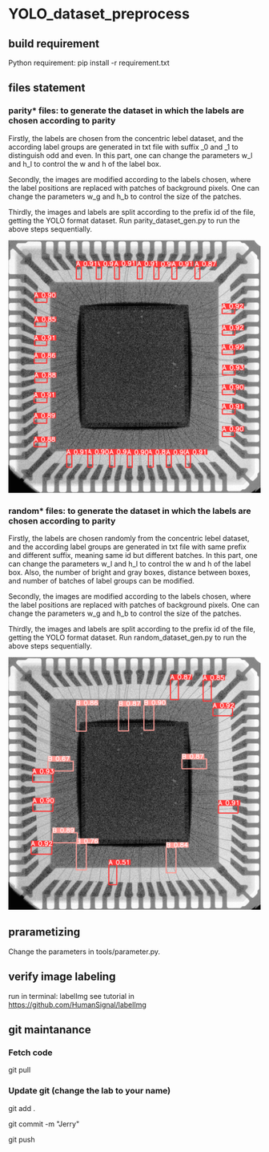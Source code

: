 # YOLO_dataset_preprocess

## build requirement
Python requirement: pip install -r requirement.txt

## files statement
### parity* files: to generate the dataset in which the labels are chosen according to parity
Firstly, the labels are chosen from the concentric lebel dataset, and the according label groups are generated in txt file with suffix _0 and _1 to distinguish odd and even. In this part, one can change the parameters w_l and h_l to control the w and h of the label box.

Secondly, the images are modified according to the labels chosen, where the label positions are replaced with patches of background pixels. One can change the parameters w_g and h_b to control the size of the patches.

Thirdly, the images and labels are split according to the prefix id of the file, getting the YOLO format dataset.
Run parity_dataset_gen.py to run the above steps sequentially.

![Figure 1: Demo for parity chosen labels](parity_demo.png)

### random* files: to generate the dataset in which the labels are chosen according to parity
Firstly, the labels are chosen randomly from the concentric lebel dataset, and the according label groups are generated in txt file with same prefix and different suffix, meaning same id but different batches. In this part, one can change the parameters w_l and h_l to control the w and h of the label box. Also, the number of bright and gray boxes, distance between boxes, and number of batches of label groups can be modified. 

Secondly, the images are modified according to the labels chosen, where the label positions are replaced with patches of background pixels. One can change the parameters w_g and h_b to control the size of the patches.

Thirdly, the images and labels are split according to the prefix id of the file, getting the YOLO format dataset.
Run random_dataset_gen.py to run the above steps sequentially.

![Figure 2: Demo for random chosen labels](random_demo.png)

## prarametizing
Change the parameters in tools/parameter.py.

## verify image labeling 
run in terminal:
labelImg
see tutorial in https://github.com/HumanSignal/labelImg

## git maintanance
### Fetch code

git pull 

### Update git (change the lab to your name)

git add .

git commit -m "Jerry"

git push